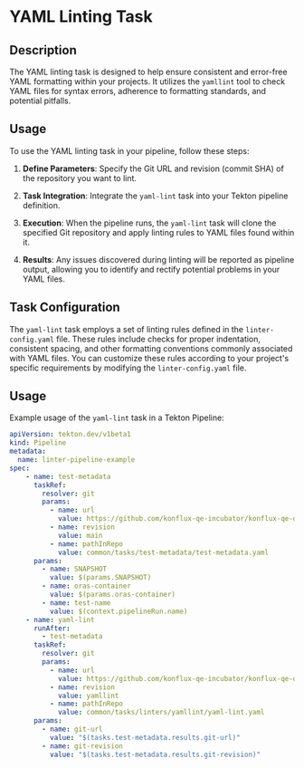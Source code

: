 # YAML Linting Task

## Description
The YAML linting task is designed to help ensure consistent and error-free YAML formatting within your projects. It utilizes the `yamllint` tool to check YAML files for syntax errors, adherence to formatting standards, and potential pitfalls.

## Usage
To use the YAML linting task in your pipeline, follow these steps:

1. **Define Parameters**: Specify the Git URL and revision (commit SHA) of the repository you want to lint.
   
2. **Task Integration**: Integrate the `yaml-lint` task into your Tekton pipeline definition.

3. **Execution**: When the pipeline runs, the `yaml-lint` task will clone the specified Git repository and apply linting rules to YAML files found within it.

4. **Results**: Any issues discovered during linting will be reported as pipeline output, allowing you to identify and rectify potential problems in your YAML files.

## Task Configuration
The `yaml-lint` task employs a set of linting rules defined in the `linter-config.yaml` file. These rules include checks for proper indentation, consistent spacing, and other formatting conventions commonly associated with YAML files. You can customize these rules according to your project's specific requirements by modifying the `linter-config.yaml` file.

## Usage

Example usage of the `yaml-lint` task in a Tekton Pipeline:

```yaml
apiVersion: tekton.dev/v1beta1
kind: Pipeline
metadata:
  name: linter-pipeline-example
spec:
    - name: test-metadata
      taskRef:
        resolver: git
        params:
          - name: url
            value: https://github.com/konflux-qe-incubator/konflux-qe-definitions
          - name: revision
            value: main
          - name: pathInRepo
            value: common/tasks/test-metadata/test-metadata.yaml
      params:
        - name: SNAPSHOT
          value: $(params.SNAPSHOT)
        - name: oras-container
          value: $(params.oras-container)
        - name: test-name
          value: $(context.pipelineRun.name)
    - name: yaml-lint
      runAfter:
        - test-metadata
      taskRef:
        resolver: git
        params:
          - name: url
            value: https://github.com/konflux-qe-incubator/konflux-qe-definitions.git
          - name: revision
            value: yamllint
          - name: pathInRepo
            value: common/tasks/linters/yamllint/yaml-lint.yaml
      params:
        - name: git-url
          value: "$(tasks.test-metadata.results.git-url)"
        - name: git-revision
          value: "$(tasks.test-metadata.results.git-revision)"
```
